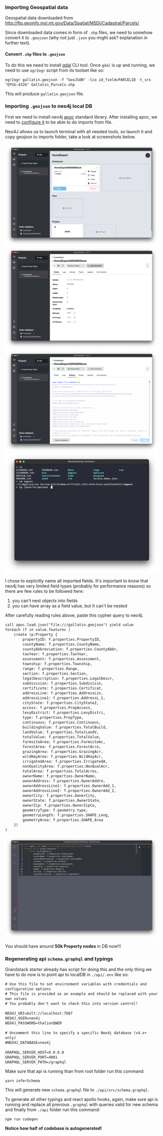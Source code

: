 ### Importing Geospatial data

Geospatial data downloaded from
http://ftp.geoinfo.msl.mt.gov/Data/Spatial/MSDI/Cadastral/Parcels/

Since downloaded data comes in form of `.shp` files, we need to somehow convert it to `.geojson` (why not just `.json` you might ask? explanation in further text).

#### Convert `.shp` files to `.geojson`

To do this we need to install [gdal](https://formulae.brew.sh/formula/gdal#default) CLI tool.
Once `gdal` is up and running, we need to use `ogr2ogr` script from its toolset like so:

```shell
ogr2ogr gallatin.geojson -f "GeoJSON" -lco id_field=PARCELID -t_srs "EPSG:4326" Gallatin_Parcels.shp
```

This will produce `gallatin.geojson` file.

### Importing `.geojson` to neo4j local DB

First we need to install neo4j [apoc](https://neo4j.com/developer/neo4j-apoc/) standard library. After installing apoc, we need to [configure it](https://neo4j.com/labs/apoc/4.1/config/#config-reference) to be able to do imports from file.

Neo4J allows us to launch terminal with all needed tools, so launch it and copy geojson to imports folder, take a look at screenshots below.

![manage](images/neo4jmanage.png)
![manage2](images/neo4jmanage2.png)
![settings](images/neo4jsettings.png)
![neo4j-terminal](images/neo4jterminal.png)

I chose to explicitly name all imported fields. It's important to know that neo4j has very limited field types (probably for performance reasons) so there are few rules to be followed here:

1. you can't nest objects into fields
2. you can have array as a field value, but It can't be nested

After carefully reading rules above, paste this cypher query to neo4j.

```cypher
call apoc.load.json("file:///gallatin.geojson") yield value
foreach (f in value.features |
    create (p:Property {
        propertyID: f.properties.PropertyID,
        countyName: f.properties.CountyName,
        countyAbbreviation: f.properties.CountyAbbr,
        taxYear: f.properties.TaxYear,
        assessment: f.properties.Assessment,
        township: f.properties.Township,
        range: f.properties.Range,
        section: f.properties.Section,
        legalDescription: f.properties.LegalDescr,
        subdivision: f.properties.Subdivisio,
        certificate: f.properties.Certificat,
        addressLine: f.properties.AddressLin,
        addressLine1: f.properties.AddressL_1,
        cityState: f.properties.CityStateZ,
        access: f.properties.PropAccess,
        levyDistrict: f.properties.LevyDistri,
        type: f.properties.PropType,
        continuous: f.properties.Continuous,
        buildingValue: f.properties.TotalBuild,
        landValue: f.properties.TotalLandV,
        totalValue: f.properties.TotalValue,
        farmsiteArea: f.properties.FarmsiteAc,
        forestArea: f.properties.ForestAcre,
        grazingArea: f.properties.GrazingAcr,
        wildHayArea: f.properties.WildHayAcr,
        irrigatedArea: f.properties.IrrigatedA,
        nonQualityArea: f.properties.NonQualAcr,
        totalArea: f.properties.TotalAcres,
        ownerName: f.properties.OwnerName,
        ownerAddress: f.properties.OwnerAddre,
        ownerAddressLine1: f.properties.OwnerAdd_1,
        ownerAddressLine2: f.properties.OwnerAdd_2,
        ownerCity: f.properties.OwnerCity,
        ownerState: f.properties.OwnerState,
        ownerZip: f.properties.OwnerZipCo,
        geometryType: f.geometry.type,
        geometryLength: f.properties.SHAPE_Leng,
        geometryArea: f.properties.SHAPE_Area
    })
)
```

![neo4j-import-cypher](images/neo4j-import-cypher.png)

You should have around **50k Property nodes** in DB now!!!

### Regenerating api `schema.graphql` and typings

Grandstack starter already has script for doing this and the only thing we have to do now is to point api to localDB in `./api/.env` like so:

```.env
# Use this file to set environment variables with credentials and configuration options
# This file is provided as an example and should be replaced with your own values
# You probably don't want to check this into version control!

NEO4J_URI=bolt://localhost:7687
NEO4J_USER=neo4j
NEO4J_PASSWORD=thalionQWER

# Uncomment this line to specify a specific Neo4j database (v4.x+ only)
#NEO4J_DATABASE=neo4j

GRAPHQL_SERVER_HOST=0.0.0.0
GRAPHQL_SERVER_PORT=4001
GRAPHQL_SERVER_PATH=/graphql
```

Make sure that api is running than from root folder run this command:

```shell
yarn inferSchema
```

This will generate new `schema.graphql` file to `./api/src/schema.graphql`.

To generate all other typings and react apollo hooks, again, make sure api is running and replace all previous `.graphql` with queries valid for new schema and finally from `./api` folder run this command:

```shell
npm run codegen
```

**Notice how half of codebase is autogenerated!**
